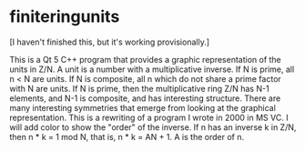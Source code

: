 # finiteringunits
[I haven't finished this, but it's working provisionally.]

This is a Qt 5 C++ program that provides a graphic representation of the units in Z/N. 
A unit is a number with a multiplicative inverse. If N is prime, all n < N are units.
If N is composite, all n which do not share a prime factor with N are units.
If N is prime, then the multiplicative ring Z/N has N-1 elements, and N-1 is composite,
and has interesting structure.
There are many interesting symmetries that emerge from looking at the graphical representation.
This is a rewriting of a program I wrote in 2000 in MS VC. I will add color to
show the "order" of the inverse. 
If n has an inverse k in Z/N, then n * k = 1 mod N, 
that is, n * k = AN + 1. A is the order of n.
